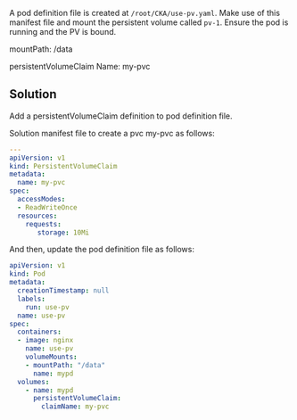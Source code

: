 A pod definition file is created at `/root/CKA/use-pv.yaml`. Make use of this manifest file and mount the persistent volume called `pv-1`. Ensure the pod is running and the PV is bound.

mountPath: /data

persistentVolumeClaim Name: my-pvc

## Solution
Add a persistentVolumeClaim definition to pod definition file.

Solution manifest file to create a pvc my-pvc as follows:
```yaml
---
apiVersion: v1
kind: PersistentVolumeClaim
metadata:
  name: my-pvc
spec:
  accessModes:
  - ReadWriteOnce
  resources:
    requests:
       storage: 10Mi
```

And then, update the pod definition file as follows:
```yaml
apiVersion: v1
kind: Pod
metadata:
  creationTimestamp: null
  labels:
    run: use-pv
  name: use-pv
spec:
  containers:
  - image: nginx
    name: use-pv
    volumeMounts:
    - mountPath: "/data"
      name: mypd
  volumes:
    - name: mypd
      persistentVolumeClaim:
        claimName: my-pvc
```